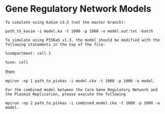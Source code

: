# Gene Regulatory Network Models

    To simulate using KaSim v3.5 (not the master branch):

`path_to_kasim -i model.ka -t 1000 -p 1000 -o model.out.txt -batch`

    To simulate using PISKaS v1.3, the model should be modified with the following statements in the top of the file:

`%compartment: cell 1`

`%use: cell`

then

`mpirun -np 1 path_to_piskas -i model.cka -t 1000 -p 1000 -o model.`

    For the combined model between the Core Gene Regulatory Network and the Plasmid Replication, please execute the following

`mpirun -np 2 path_to_piskas -i combined_model.cka -t 1000 -p 1000 -o model.`
